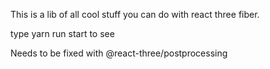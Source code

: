 This is a lib of all cool stuff you can do with react three fiber.


type yarn run start to see


Needs to be fixed with @react-three/postprocessing
